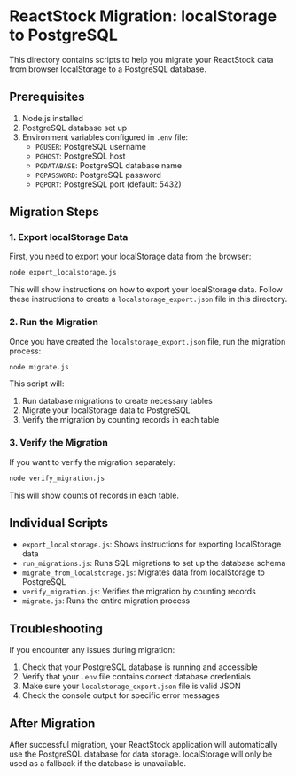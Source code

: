 # ReactStock Migration: localStorage to PostgreSQL

This directory contains scripts to help you migrate your ReactStock data from browser localStorage to a PostgreSQL database.

## Prerequisites

1. Node.js installed
2. PostgreSQL database set up
3. Environment variables configured in `.env` file:
   - `PGUSER`: PostgreSQL username
   - `PGHOST`: PostgreSQL host
   - `PGDATABASE`: PostgreSQL database name
   - `PGPASSWORD`: PostgreSQL password
   - `PGPORT`: PostgreSQL port (default: 5432)

## Migration Steps

### 1. Export localStorage Data

First, you need to export your localStorage data from the browser:

```bash
node export_localstorage.js
```

This will show instructions on how to export your localStorage data. Follow these instructions to create a `localstorage_export.json` file in this directory.

### 2. Run the Migration

Once you have created the `localstorage_export.json` file, run the migration process:

```bash
node migrate.js
```

This script will:
1. Run database migrations to create necessary tables
2. Migrate your localStorage data to PostgreSQL
3. Verify the migration by counting records in each table

### 3. Verify the Migration

If you want to verify the migration separately:

```bash
node verify_migration.js
```

This will show counts of records in each table.

## Individual Scripts

- `export_localstorage.js`: Shows instructions for exporting localStorage data
- `run_migrations.js`: Runs SQL migrations to set up the database schema
- `migrate_from_localstorage.js`: Migrates data from localStorage to PostgreSQL
- `verify_migration.js`: Verifies the migration by counting records
- `migrate.js`: Runs the entire migration process

## Troubleshooting

If you encounter any issues during migration:

1. Check that your PostgreSQL database is running and accessible
2. Verify that your `.env` file contains correct database credentials
3. Make sure your `localstorage_export.json` file is valid JSON
4. Check the console output for specific error messages

## After Migration

After successful migration, your ReactStock application will automatically use the PostgreSQL database for data storage. localStorage will only be used as a fallback if the database is unavailable. 